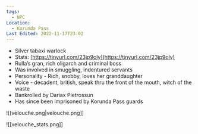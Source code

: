 ```yaml
---
tags:
  - NPC
Location:
  - Korunda Pass
Last Edited: 2022-11-17T23:02
---
```

- Silver tabaxi warlock
- Stats: [https://tinyurl.com/23jp9oly](https://tinyurl.com/23jp9oly)
- Rulla’s gran, rich oligarch and criminal boss
- Was involved in smuggling, indentured servants
- Personality - Rich, snobby, loves her granddaughter
- Voice - decadent, british, speak thru the front of the mouth, witch of the waste
- Bankrolled by Dariax Pietrossun
- Has since been imprisoned by Korunda Pass guards

  

![[velouche.png|velouche.png]]

  

![[velouche_stats.png]]